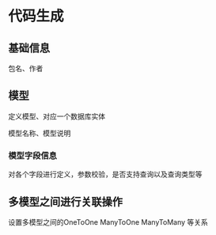 # 代码生成

## 基础信息

包名、作者

## 模型

定义模型、对应一个数据库实体

模型名称、模型说明

### 模型字段信息

对各个字段进行定义，参数校验，是否支持查询以及查询类型等

## 多模型之间进行关联操作

设置多模型之间的OneToOne ManyToOne ManyToMany 等关系

